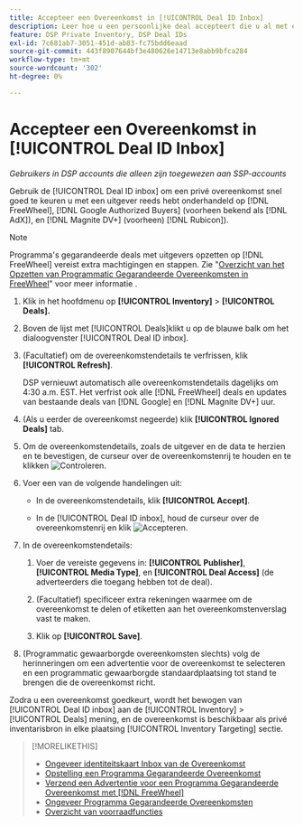 ```yaml
---
title: Accepteer een Overeenkomst in [!UICONTROL Deal ID Inbox]
description: Leer hoe u een persoonlijke deal accepteert die u al met een uitgever hebt onderhandeld op [!DNL FreeWheel], [!DNL Google Authorized Buyers] (voorheen bekend als [!DNL AdX]), and [!DNL Magnite DV+] (voorheen) [!DNL Rubicon]) die identiteitskaart Inbox van de Overeenkomst gebruiken.
feature: DSP Private Inventory, DSP Deal IDs
exl-id: 7c681ab7-3051-451d-ab83-fc75bdd6eaad
source-git-commit: 443f8907644bf3e480626e14713e8abb9bfca284
workflow-type: tm+mt
source-wordcount: '302'
ht-degree: 0%

---
```


# Accepteer een Overeenkomst in [!UICONTROL Deal ID Inbox]

*Gebruikers in DSP accounts die alleen zijn toegewezen aan SSP-accounts*

Gebruik de [!UICONTROL Deal ID inbox] om een privé overeenkomst snel goed te keuren u met een uitgever reeds hebt onderhandeld op [!DNL FreeWheel], [!DNL Google Authorized Buyers] (voorheen bekend als [!DNL AdX]), en [!DNL Magnite DV+] (voorheen) [!DNL Rubicon]).

>[!NOTE]
>
>Programma&#39;s gegarandeerde deals met uitgevers opzetten op [!DNL FreeWheel] vereist extra machtigingen en stappen. Zie &quot;[Overzicht van het Opzetten van Programmatic Gegarandeerde Overeenkomsten in FreeWheel](freewheel-overview.md)&quot; voor meer informatie .

1. Klik in het hoofdmenu op **[!UICONTROL Inventory]** > **[!UICONTROL Deals].**

1. Boven de lijst met [!UICONTROL Deals]klikt u op de blauwe balk om het dialoogvenster [!UICONTROL Deal ID inbox].

1. (Facultatief) om de overeenkomstendetails te verfrissen, klik **[!UICONTROL Refresh]**.

   DSP vernieuwt automatisch alle overeenkomstendetails dagelijks om 4:30 a.m. EST. Het verfrist ook alle [!DNL FreeWheel] deals en updates van bestaande deals van [!DNL Google] en [!DNL Magnite DV+] uur.

1. (Als u eerder de overeenkomst negeerde) klik **[!UICONTROL Ignored Deals]** tab.

1. Om de overeenkomstendetails, zoals de uitgever en de data te herzien en te bevestigen, de curseur over de overeenkomstenrij te houden en te klikken ![Controleren](/help/dsp/assets/review.png).

1. Voer een van de volgende handelingen uit:

   * In de overeenkomstendetails, klik **[!UICONTROL Accept]**.

   * In de [!UICONTROL Deal ID inbox], houd de curseur over de overeenkomstenrij en klik ![Accepteren](/help/dsp/assets/accept.png).

1. In de overeenkomstendetails:
   1. Voer de vereiste gegevens in: **[!UICONTROL Publisher]**, **[!UICONTROL Media Type]**, en **[!UICONTROL Deal Access]** (de adverteerders die toegang hebben tot de deal).
   1. (Facultatief) specificeer extra rekeningen waarmee om de overeenkomst te delen of etiketten aan het overeenkomstenverslag vast te maken.

   1. Klik op **[!UICONTROL Save]**.

1. (Programmatic gewaarborgde overeenkomsten slechts) volg de herinneringen om een advertentie voor de overeenkomst te selecteren en een programmatic gewaarborgde standaardplaatsing tot stand te brengen die de overeenkomst richt.

Zodra u een overeenkomst goedkeurt, wordt het bewogen van [!UICONTROL Deal ID inbox] aan de [!UICONTROL Inventory] > [!UICONTROL Deals] mening, en de overeenkomst is beschikbaar als privé inventarisbron in elke plaatsing [!UICONTROL Inventory Targeting] sectie.

>[!MORELIKETHIS]
>
>* [Ongeveer identiteitskaart Inbox van de Overeenkomst](deal-id-inbox-about.md)
>* [Opstelling een Programma Gegarandeerde Overeenkomst](programmatic-guaranteed-set-up.md)
>* [Verzend een Advertentie voor een Programma Gegarandeerde Overeenkomst met [!DNL FreeWheel]](freewheel-submit.md)
>* [Ongeveer Programma Gegarandeerde Overeenkomsten](programmatic-guaranteed-about.md)
>* [Overzicht van voorraadfuncties](inventory-overview.md)

